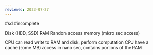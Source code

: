 ```yaml
---
reviewed: 2023-07-27
---
```


#sd #incomplete

Disk (HDD, SSD)
RAM Random access memory (micro sec access)

CPU can read write to RAM and disk, perform computation
CPU have a cache (some MB)  access in nano sec, contains portions of the RAM

